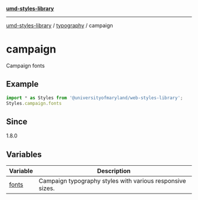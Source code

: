 [**umd-styles-library**](../../../README.md)

***

[umd-styles-library](../../../modules.md) / [typography](../../README.md) / campaign

# campaign

Campaign fonts

## Example

```typescript
import * as Styles from '@universityofmaryland/web-styles-library';
Styles.campaign.fonts
```

## Since

1.8.0

## Variables

| Variable | Description |
| ------ | ------ |
| [fonts](variables/fonts.md) | Campaign typography styles with various responsive sizes. |
